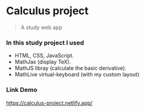 # Calculus project
> A study web app 
### In this study project I used
- HTML, CSS, JavaScript.
- MathJax (display TeX).
- MathJS libray (calculate the basic derivative).
- MathLive virtual-keyboard (with my custom layout)
### Link Demo
https://calculus-project.netlify.app/